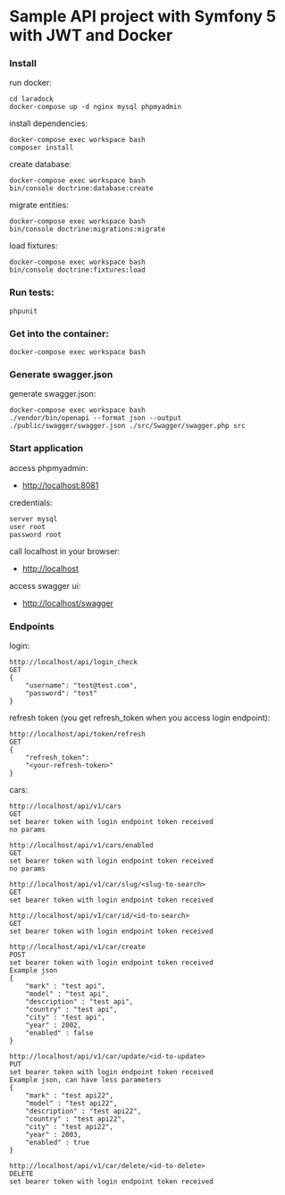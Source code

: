 # Sample API project with Symfony 5 with JWT and Docker
### Install

run docker:
```
cd laradock
docker-compose up -d nginx mysql phpmyadmin
```

install dependencies:
```
docker-compose exec workspace bash
composer install
```

create database:
```
docker-compose exec workspace bash
bin/console doctrine:database:create
```

migrate entities:
```
docker-compose exec workspace bash
bin/console doctrine:migrations:migrate
```

load fixtures:
```
docker-compose exec workspace bash
bin/console doctrine:fixtures:load
```


### Run tests:
```
phpunit
```


### Get into the container:
```
docker-compose exec workspace bash
```


### Generate swagger.json

generate swagger.json:
```
docker-compose exec workspace bash
./vendor/bin/openapi --format json --output ./public/swagger/swagger.json ./src/Swagger/swagger.php src
```


### Start application

access phpmyadmin:
- [http://localhost:8081](http://localhost:8081)

credentials:
```
server mysql
user root
password root
```

call localhost in your browser:
- [http://localhost](http://localhost/)

access swagger ui:
- [http://localhost/swagger](http://localhost/swagger)


### Endpoints

login:
```
http://localhost/api/login_check
GET
{
    "username": "test@test.com",
    "password": "test"
}
```

refresh token (you get refresh_token when you access login endpoint):
```
http://localhost/api/token/refresh
GET
{
    "refresh_token":
    "<your-refresh-token>"
}
```

cars:
```
http://localhost/api/v1/cars
GET
set bearer token with login endpoint token received
no params
```
```
http://localhost/api/v1/cars/enabled
GET
set bearer token with login endpoint token received
no params
```
```
http://localhost/api/v1/car/slug/<slug-to-search>
GET
set bearer token with login endpoint token received
```
```
http://localhost/api/v1/car/id/<id-to-search>
GET
set bearer token with login endpoint token received
```
```
http://localhost/api/v1/car/create
POST
set bearer token with login endpoint token received
Example json
{
    "mark" : "test api",
    "model" : "test api",
    "description" : "test api",
    "country" : "test api",
    "city" : "test api",
    "year" : 2002,
    "enabled" : false
}
```
```
http://localhost/api/v1/car/update/<id-to-update>
PUT
set bearer token with login endpoint token received
Example json, can have less parameters
{
    "mark" : "test api22",
    "model" : "test api22",
    "description" : "test api22",
    "country" : "test api22",
    "city" : "test api22",
    "year" : 2003,
    "enabled" : true
}
```
```
http://localhost/api/v1/car/delete/<id-to-delete>
DELETE
set bearer token with login endpoint token received
```